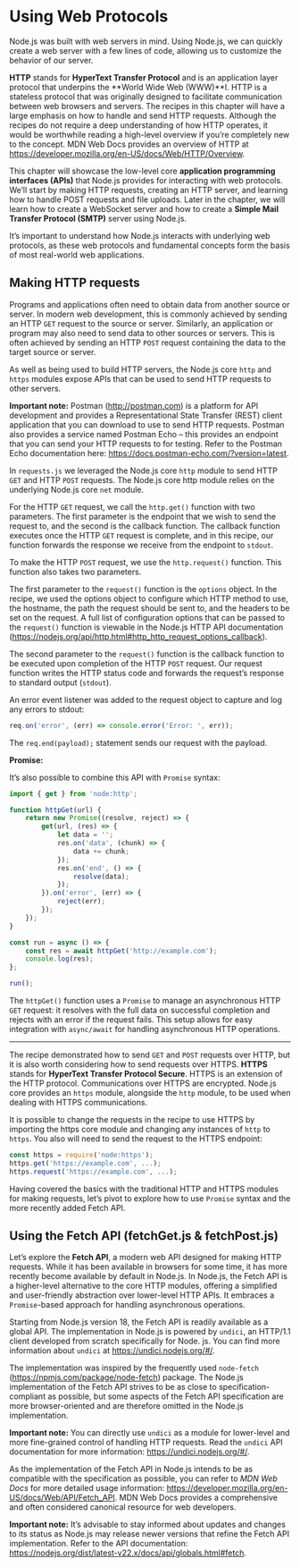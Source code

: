 # Using Web Protocols

Node.js was built with web servers in mind. Using Node.js, we can quickly create a web server with
a few lines of code, allowing us to customize the behavior of our server.

**HTTP** stands for **HyperText Transfer Protocol** and is an application layer protocol that underpins
the **World Wide Web (WWW)**I. HTTP is a stateless protocol that was originally designed to facilitate
communication between web browsers and servers. The recipes in this chapter will have a large emphasis
on how to handle and send HTTP requests. Although the recipes do not require a deep understanding
of how HTTP operates, it would be worthwhile reading a high-level overview if you’re completely
new to the concept. MDN Web Docs provides an overview of HTTP at
<https://developer.mozilla.org/en-US/docs/Web/HTTP/Overview>.

This chapter will showcase the low-level core **application programming interfaces (APIs)** that
Node.js provides for interacting with web protocols. We’ll start by making HTTP requests, creating
an HTTP server, and learning how to handle POST requests and file uploads. Later in the chapter,
we will learn how to create a WebSocket server and how to create a **Simple Mail Transfer Protocol (SMTP)**
server using Node.js.

It’s important to understand how Node.js interacts with underlying web protocols, as these web
protocols and fundamental concepts form the basis of most real-world web applications.

## Making HTTP requests

Programs and applications often need to obtain data from another source or server. In modern web
development, this is commonly achieved by sending an HTTP `GET` request to the source or server.
Similarly, an application or program may also need to send data to other sources or servers. This is
often achieved by sending an HTTP `POST` request containing the data to the target source or server.

As well as being used to build HTTP servers, the Node.js core `http` and `https` modules expose
APIs that can be used to send HTTP requests to other servers.

**Important note:**
Postman (<http://postman.com>) is a platform for API development and provides a
Representational State Transfer (REST) client application that you can download to use to
send HTTP requests. Postman also provides a service named Postman Echo – this provides
an endpoint that you can send your HTTP requests to for testing. Refer to the Postman Echo
documentation here: <https://docs.postman-echo.com/?version=latest>.

In `requests.js` we leveraged the Node.js core `http` module to send HTTP `GET` and HTTP `POST`
requests. The Node.js core http module relies on the underlying Node.js core `net` module.

For the HTTP `GET` request, we call the `http.get()` function with two parameters. The first parameter
is the endpoint that we wish to send the request to, and the second is the callback function. The callback
function executes once the HTTP `GET` request is complete, and in this recipe, our function forwards
the response we receive from the endpoint to `stdout`.

To make the HTTP `POST` request, we use the `http.request()` function. This function also takes
two parameters.

The first parameter to the `request()` function is the `options` object. In the recipe, we used the
options object to configure which HTTP method to use, the hostname, the path the request should
be sent to, and the headers to be set on the request. A full list of configuration options that can be
passed to the `request()` function is viewable in the Node.js HTTP API documentation
(<https://nodejs.org/api/http.html#http_http_request_options_callback>).

The second parameter to the `request()` function is the callback function to be executed upon
completion of the HTTP `POST` request. Our request function writes the HTTP status code and
forwards the request’s response to standard output (`stdout`).

An error event listener was added to the request object to capture and log any errors to stdout:

```JavaScript
req.on('error', (err) => console.error('Error: ', err));
```

The `req.end(payload);` statement sends our request with the payload.

**Promise:**

It’s also possible to combine this API with `Promise` syntax:

```JavaScript
import { get } from 'node:http';

function httpGet(url) {
	return new Promise((resolve, reject) => {
		get(url, (res) => {
			let data = '';
			res.on('data', (chunk) => {
				data += chunk;
			});
			res.on('end', () => {
				resolve(data);
			});
		}).on('error', (err) => {
			reject(err);
		});
	});
}

const run = async () => {
	const res = await httpGet('http://example.com');
	console.log(res);
};

run();
```

The `httpGet()` function uses a `Promise` to manage an asynchronous HTTP `GET` request: it
resolves with the full data on successful completion and rejects with an error if the request fails. This
setup allows for easy integration with `async/await` for handling asynchronous HTTP operations.

---

The recipe demonstrated how to send `GET` and `POST` requests over HTTP, but it is also worth
considering how to send requests over HTTPS. **HTTPS** stands for **HyperText Transfer Protocol Secure**.
HTTPS is an extension of the HTTP protocol. Communications over HTTPS are encrypted.
Node.js core provides an `https` module, alongside the `http` module, to be used when dealing with
HTTPS communications.

It is possible to change the requests in the recipe to use HTTPS by importing the https core
module and changing any instances of `http` to `https`. You also will need to send the request to the
HTTPS endpoint:

```JavaScript
const https = require('node:https');
https.get('https://example.com', ...);
https.request('https://example.com', ...);
```

Having covered the basics with the traditional HTTP and HTTPS modules for making requests, let’s
pivot to explore how to use `Promise` syntax and the more recently added Fetch API.

## Using the Fetch API (fetchGet.js & fetchPost.js)

Let’s explore the **Fetch API**, a modern web API designed for making HTTP requests. While it has
been available in browsers for some time, it has more recently become available by default in Node.js.
In Node.js, the Fetch API is a higher-level alternative to the core HTTP modules, offering a simplified
and user-friendly abstraction over lower-level HTTP APIs. It embraces a `Promise`-based approach
for handling asynchronous operations.

Starting from Node.js version 18, the Fetch API is readily available as a global API. The implementation
in Node.js is powered by `undici`, an HTTP/1.1 client developed from scratch specifically for Node.
js. You can find more information about `undici` at <https://undici.nodejs.org/#/>.

The implementation was inspired by the frequently used `node-fetch`
(<https://npmjs.com/package/node-fetch>) package. The Node.js implementation of the Fetch API strives to be as
close to specification-compliant as possible, but some aspects of the Fetch API specification are more
browser-oriented and are therefore omitted in the Node.js implementation.

**Important note:**
You can directly use `undici` as a module for lower-level and more fine-grained control of
handling HTTP requests. Read the `undici` API documentation for more information:
<https://undici.nodejs.org/#/>.

As the implementation of the Fetch API in Node.js intends to be as compatible with the specification
as possible, you can refer to _MDN Web Docs_ for more detailed usage information:
<https://developer.mozilla.org/en-US/docs/Web/API/Fetch_API>. MDN Web Docs provides
a comprehensive and often considered canonical resource for web developers.

**Important note:**
It’s advisable to stay informed about updates and changes to its status as Node.js may release newer
versions that refine the Fetch API implementation. Refer to the API documentation:
<https://nodejs.org/dist/latest-v22.x/docs/api/globals.html#fetch>.
